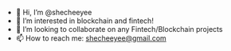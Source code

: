 - 👋 Hi, I’m @shecheeyee
- 👀 I’m interested in blockchain and fintech!
- 💞️ I’m looking to collaborate on any Fintech/Blockchain projects
- 📫 How to reach me: shecheeyee@gmail.com

<!---
shecheeyee/shecheeyee is a ✨ special ✨ repository because its `README.md` (this file) appears on your GitHub profile.
You can click the Preview link to take a look at your changes.
--->
